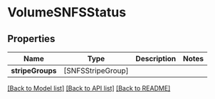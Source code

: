 # VolumeSNFSStatus

## Properties

Name | Type | Description | Notes
------------ | ------------- | ------------- | -------------
**stripeGroups** | [SNFSStripeGroup] |  | 

[[Back to Model list]](../README.md#documentation-for-models) [[Back to API list]](../README.md#documentation-for-api-endpoints) [[Back to README]](../README.md)


